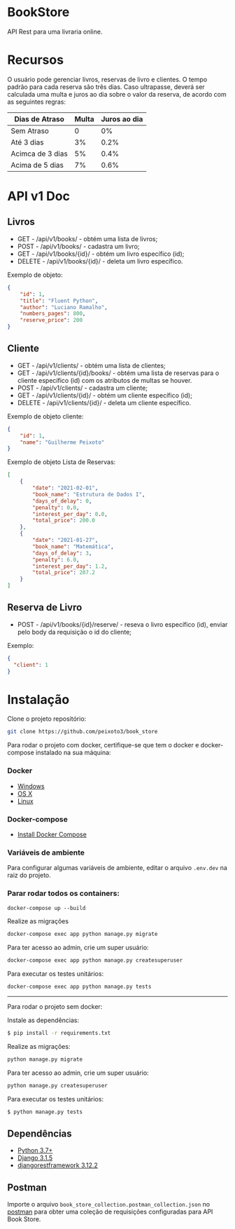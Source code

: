 # BookStore

API Rest para uma livraria online.


# Recursos 
O usuário pode gerenciar livros, reservas de livro e clientes. O tempo padrão para cada reserva são três dias. 
Caso ultrapasse, deverá ser calculada uma multa e juros ao dia sobre o valor da reserva, de acordo com as seguintes regras:
 
| Dias de Atraso  |  Multa  | Juros ao dia
| ------------------- | ------------------- | ------------------- |
| Sem Atraso |  0 |  0%
|  Até 3 dias |  3% | 0.2%
|  Acimca de 3 dias |  5% | 0.4%
|  Acima de 5 dias |  7% | 0.6%

# API v1 Doc

## Livros 

- GET - /api/v1/books/ - obtém uma lista de livros;
- POST - /api/v1/books/ - cadastra um livro;
- GET - /api/v1/books/{id}/ - obtém um livro específico (id);
- DELETE - /api/v1/books/{id}/ - deleta um livro específico.

Exemplo de objeto:

````json
{    
    "id": 1,
    "title": "Fluent Python",
    "author": "Luciano Ramalho",
    "numbers_pages": 800,
    "reserve_price": 200
}
````
## Cliente

- GET - /api/v1/clients/ - obtém uma lista de clientes;
- GET - /api/v1/clients/{id}/books/ - obtém uma lista de reservas para o cliente específico (id) com os atributos de multas se houver.
- POST - /api/v1/clients/ - cadastra um cliente;
- GET - /api/v1/clients/{id}/ - obtém um cliente específico (id);
- DELETE - /api/v1/clients/{id}/ - deleta um cliente específico.

Exemplo de objeto cliente:

````json
{
    "id": 1,
    "name": "Guilherme Peixoto"
}
````

Exemplo de objeto Lista de Reservas:

```json
[    
    {
        "date": "2021-02-01",
        "book_name": "Estrutura de Dados I",
        "days_of_delay": 0,
        "penalty": 0.0,
        "interest_per_day": 0.0,
        "total_price": 200.0
    },
    {
        "date": "2021-01-27",
        "book_name": "Matemática",
        "days_of_delay": 3,
        "penalty": 6.0,
        "interest_per_day": 1.2,
        "total_price": 207.2
    }
]

```

## Reserva de Livro

- POST - /api/v1/books/{id}/reserve/ - reseva o livro específico (id), enviar pelo body da requisição o id do cliente;

Exemplo:

```json
{
  "client": 1
}
```



# Instalação

Clone o projeto repositório:

```bash
git clone https://github.com/peixoto3/book_store
```


Para rodar o projeto com docker, certifique-se que tem o docker e docker-compose instalado na sua máquina:

### Docker

- [Windows](https://docs.docker.com/docker-for-windows/)
- [OS X](https://docs.docker.com/get-started/)
- [Linux](https://docs.docker.com/get-started/)

### Docker-compose

- [Install Docker Compose](https://docs.docker.com/compose/install/)

### Variáveis de ambiente

Para configurar algumas variáveis de ambiente, editar o arquivo ``.env.dev`` na raiz do projeto. 

### Parar rodar todos os containers:

`````dockerfile
docker-compose up --build
`````

Realize as migrações

`````dockerfile
docker-compose exec app python manage.py migrate
`````

Para ter acesso ao admin, crie um super usuário:
`````dockerfile
docker-compose exec app python manage.py createsuperuser
`````
Para executar os testes unitários:
`````dockerfile
docker-compose exec app python manage.py tests
`````


---
Para rodar o projeto sem docker:


Instale as dependências:

```bash
$ pip install -r requirements.txt
```

Realize as migrações:

`````bash
python manage.py migrate
`````

Para ter acesso ao admin, crie um super usuário:
`````dockerfile
python manage.py createsuperuser
`````

Para executar os testes unitários:
```bash
$ python manage.py tests
```


## Dependências

- [Python 3.7+](https://www.python.org/downloads/release/python-374/)
- [Django 3.1.5](https://docs.djangoproject.com/en/3.1/)
- [djangorestframework 3.12.2](https://www.django-rest-framework.org/)


## Postman

Importe o arquivo ``book_store_collection.postman_collection.json`` no [postman](https://www.postman.com/) para obter 
uma coleção de requisições configuradas para API Book Store. 